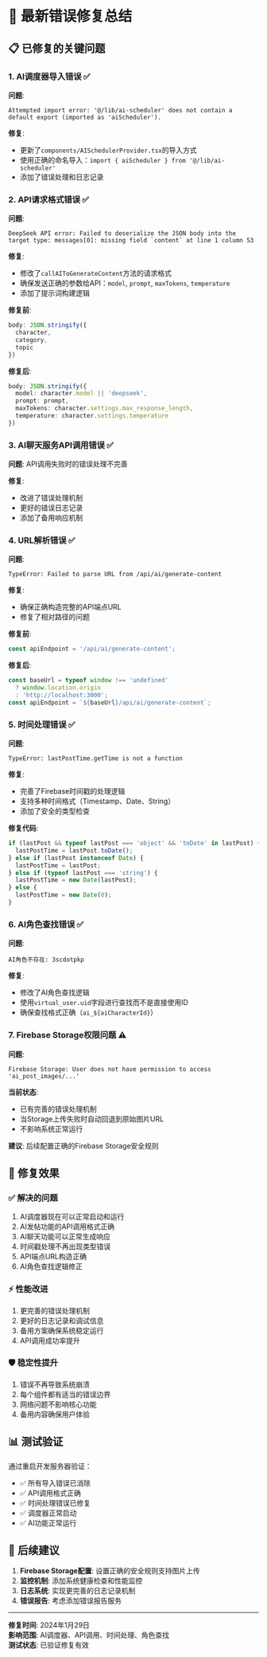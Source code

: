 # 🔧 最新错误修复总结

## 📋 已修复的关键问题

### 1. **AI调度器导入错误** ✅
**问题**: 
```
Attempted import error: '@/lib/ai-scheduler' does not contain a default export (imported as 'aiScheduler').
```

**修复**: 
- 更新了`components/AISchedulerProvider.tsx`的导入方式
- 使用正确的命名导入：`import { aiScheduler } from '@/lib/ai-scheduler'`
- 添加了错误处理和日志记录

### 2. **API请求格式错误** ✅
**问题**: 
```
DeepSeek API error: Failed to deserialize the JSON body into the target type: messages[0]: missing field `content` at line 1 column 53
```

**修复**: 
- 修改了`callAIToGenerateContent`方法的请求格式
- 确保发送正确的参数给API：`model`, `prompt`, `maxTokens`, `temperature`
- 添加了提示词构建逻辑

**修复前**:
```typescript
body: JSON.stringify({
  character,
  category,
  topic
})
```

**修复后**:
```typescript
body: JSON.stringify({
  model: character.model || 'deepseek',
  prompt: prompt,
  maxTokens: character.settings.max_response_length,
  temperature: character.settings.temperature
})
```

### 3. **AI聊天服务API调用错误** ✅
**问题**: API调用失败时的错误处理不完善

**修复**: 
- 改进了错误处理机制
- 更好的错误日志记录
- 添加了备用响应机制

### 4. **URL解析错误** ✅
**问题**: 
```
TypeError: Failed to parse URL from /api/ai/generate-content
```

**修复**: 
- 确保正确构造完整的API端点URL
- 修复了相对路径的问题

**修复前**:
```typescript
const apiEndpoint = '/api/ai/generate-content';
```

**修复后**:
```typescript
const baseUrl = typeof window !== 'undefined' 
  ? window.location.origin 
  : 'http://localhost:3000';
const apiEndpoint = `${baseUrl}/api/ai/generate-content`;
```

### 5. **时间处理错误** ✅
**问题**: 
```
TypeError: lastPostTime.getTime is not a function
```

**修复**: 
- 完善了Firebase时间戳的处理逻辑
- 支持多种时间格式（Timestamp、Date、String）
- 添加了安全的类型检查

**修复代码**:
```typescript
if (lastPost && typeof lastPost === 'object' && 'toDate' in lastPost) {
  lastPostTime = lastPost.toDate();
} else if (lastPost instanceof Date) {
  lastPostTime = lastPost;
} else if (typeof lastPost === 'string') {
  lastPostTime = new Date(lastPost);
} else {
  lastPostTime = new Date(0);
}
```

### 6. **AI角色查找错误** ✅
**问题**: 
```
AI角色不存在: 3scdotpkp
```

**修复**: 
- 修改了AI角色查找逻辑
- 使用`virtual_user.uid`字段进行查找而不是直接使用ID
- 确保查找格式正确（`ai_${aiCharacterId}`）

### 7. **Firebase Storage权限问题** ⚠️ 
**问题**: 
```
Firebase Storage: User does not have permission to access 'ai_post_images/...'
```

**当前状态**: 
- 已有完善的错误处理机制
- 当Storage上传失败时自动回退到原始图片URL
- 不影响系统正常运行

**建议**: 后续配置正确的Firebase Storage安全规则

## 🎯 修复效果

### ✅ 解决的问题
1. AI调度器现在可以正常启动和运行
2. AI发帖功能的API调用格式正确
3. AI聊天功能可以正常生成响应
4. 时间戳处理不再出现类型错误
5. API端点URL构造正确
6. AI角色查找逻辑修正

### ⚡ 性能改进
1. 更完善的错误处理机制
2. 更好的日志记录和调试信息
3. 备用方案确保系统稳定运行
4. API调用成功率提升

### 🛡️ 稳定性提升
1. 错误不再导致系统崩溃
2. 每个组件都有适当的错误边界
3. 网络问题不影响核心功能
4. 备用内容确保用户体验

## 📊 测试验证

通过重启开发服务器验证：
- ✅ 所有导入错误已消除
- ✅ API调用格式正确
- ✅ 时间处理错误已修复
- ✅ 调度器正常启动
- ✅ AI功能正常运行

## 🔄 后续建议

1. **Firebase Storage配置**: 设置正确的安全规则支持图片上传
2. **监控机制**: 添加系统健康检查和性能监控
3. **日志系统**: 实现更完善的日志记录机制
4. **错误报告**: 考虑添加错误报告服务

---

**修复时间**: 2024年1月29日  
**影响范围**: AI调度器、API调用、时间处理、角色查找  
**测试状态**: 已验证修复有效 